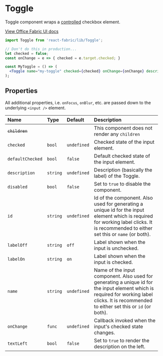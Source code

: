 # Toggle

Toggle component wraps a [controlled](http://facebook.github.io/react/docs/forms.html#controlled-components) checkbox element.

<a href="http://dev.office.com/fabric/components/Toggle" target="_blank">View Office Fabric UI docs</a>

```jsx
import Toggle from 'react-fabric/lib/Toggle';

// Don't do this in production...
let checked = false;
const onChange = e => { checked = e.target.checked; }

const MyToggle = () => (
  <Toggle name="my-toggle" checked={checked} onChange={onChange} description="My Toggle">
);
```

## Properties

All additional properties, i.e. `onFocus`, `onBlur`, etc. are passed down to the underlying `<input />` element.

| Name                  | Type     | Default     | Description                                                                                                                                                                                 |
| :-----                | :-----   | :-----      | :-----                                                                                                                                                                                      |
| <del>`children`</del> |          |             | This component does not render any `children`                                                                                                                                               |
| `checked`             | `bool`   | `undefined` | Checked state of the input element.                                                                                                                                                         |
| `defaultChecked`      | `bool`   | `false`     | Default checked state of the input element.                                                                                                                                                 |
| `description`         | `string` | `undefined` | Description (basically the label) of the Toggle.                                                                                                                                            |
| `disabled`            | `bool`   | `false`     | Set to `true` to disable the component.                                                                                                                                                     |
| `id`                  | `string` | `undefined` | Id of the component. Also used for generating a unique id for the input element which is required for working label clicks. It is recommended to either set this or `name` (or both).       |
| `labelOff`            | `string` | `off`       | Label shown when the input is unchecked.                                                                                                                                                    |
| `labelOn`             | `string` | `on`        | Label shown when the input is checked.                                                                                                                                                      |
| `name`                | `string` | `undefined` | Name of the input component. Also used for generating a unique id for the input element which is required for working label clicks. It is recommended to either set this or `id` (or both). |
| `onChange`            | `func`   | `undefined` | Callback invoked when the input's checked state changes.                                                                                                                                    |
| `textLeft`            | `bool`   | `false`     | Set to `true` to render the description on the left.                                                                                                                                        |
